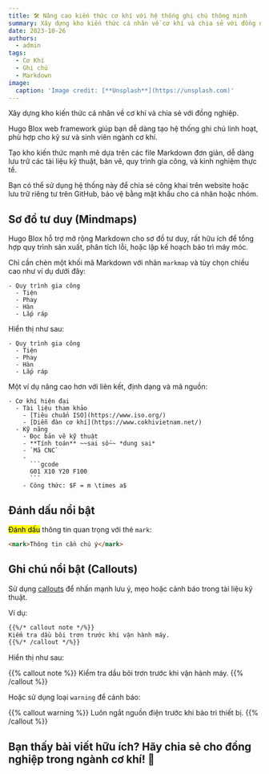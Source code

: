 ```yaml
---
title: 🛠️ Nâng cao kiến thức cơ khí với hệ thống ghi chú thông minh
summary: Xây dựng kho kiến thức cá nhân về cơ khí và chia sẻ với đồng nghiệp.
date: 2023-10-26
authors:
  - admin
tags:
  - Cơ Khí
  - Ghi chú
  - Markdown
image:
  caption: 'Image credit: [**Unsplash**](https://unsplash.com)'
---
```


Xây dựng kho kiến thức cá nhân về cơ khí và chia sẻ với đồng nghiệp.

Hugo Blox web framework giúp bạn dễ dàng tạo hệ thống ghi chú linh hoạt, phù hợp cho kỹ sư và sinh viên ngành cơ khí.

Tạo kho kiến thức mạnh mẽ dựa trên các file Markdown đơn giản, dễ dàng lưu trữ các tài liệu kỹ thuật, bản vẽ, quy trình gia công, và kinh nghiệm thực tế.

Bạn có thể sử dụng hệ thống này để chia sẻ công khai trên website hoặc lưu trữ riêng tư trên GitHub, bảo vệ bằng mật khẩu cho cá nhân hoặc nhóm.

## Sơ đồ tư duy (Mindmaps)

Hugo Blox hỗ trợ mở rộng Markdown cho sơ đồ tư duy, rất hữu ích để tổng hợp quy trình sản xuất, phân tích lỗi, hoặc lập kế hoạch bảo trì máy móc.

Chỉ cần chèn một khối mã Markdown với nhãn `markmap` và tùy chọn chiều cao như ví dụ dưới đây:

```markmap {height="200px"}
- Quy trình gia công
  - Tiện
  - Phay
  - Hàn
  - Lắp ráp
```

Hiển thị như sau:

```markmap {height="200px"}
- Quy trình gia công
  - Tiện
  - Phay
  - Hàn
  - Lắp ráp
```

Một ví dụ nâng cao hơn với liên kết, định dạng và mã nguồn:

```markmap
- Cơ khí hiện đại
  - Tài liệu tham khảo
    - [Tiêu chuẩn ISO](https://www.iso.org/)
    - [Diễn đàn cơ khí](https://www.cokhivietnam.net/)
  - Kỹ năng
    - Đọc bản vẽ kỹ thuật
    - **Tính toán** ~~sai số~~ *dung sai*
    - `Mã CNC`
    -
      ```gcode
      G01 X10 Y20 F100
      ```
    - Công thức: $F = m \times a$
```

## Đánh dấu nổi bật

<mark>Đánh dấu</mark> thông tin quan trọng với thẻ `mark`:

```html
<mark>Thông tin cần chú ý</mark>
```

## Ghi chú nổi bật (Callouts)

Sử dụng [callouts](https://docs.hugoblox.com/reference/markdown/#callouts) để nhấn mạnh lưu ý, mẹo hoặc cảnh báo trong tài liệu kỹ thuật.

Ví dụ:

```markdown
{{%/* callout note */%}}
Kiểm tra dầu bôi trơn trước khi vận hành máy.
{{%/* /callout */%}}
```

Hiển thị như sau:

{{% callout note %}}
Kiểm tra dầu bôi trơn trước khi vận hành máy.
{{% /callout %}}

Hoặc sử dụng loại `warning` để cảnh báo:

{{% callout warning %}}
Luôn ngắt nguồn điện trước khi bảo trì thiết bị.
{{% /callout %}}

## Bạn thấy bài viết hữu ích? Hãy chia sẻ cho đồng nghiệp trong ngành cơ khí! 🙌

